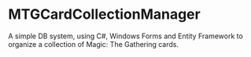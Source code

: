 # MTGCardCollectionManager
A simple DB system, using C#, Windows Forms and Entity Framework to organize a collection of Magic: The Gathering cards.
